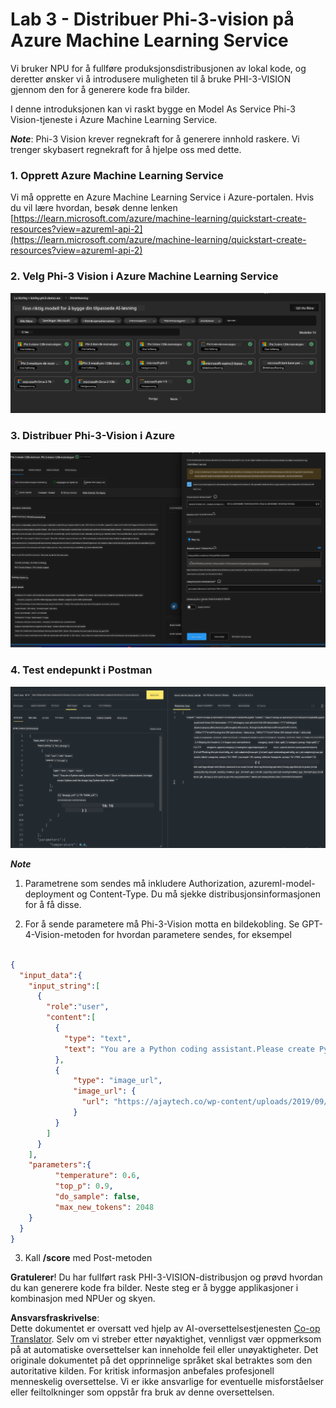<!--
CO_OP_TRANSLATOR_METADATA:
{
  "original_hash": "20cb4e6ac1686248e8be913ccf6c2bc2",
  "translation_date": "2025-05-09T19:43:56+00:00",
  "source_file": "md/02.Application/02.Code/Phi3/VSCodeExt/HOL/Apple/03.DeployPhi3VisionOnAzure.md",
  "language_code": "no"
}
-->
# **Lab 3 - Distribuer Phi-3-vision på Azure Machine Learning Service**

Vi bruker NPU for å fullføre produksjonsdistribusjonen av lokal kode, og deretter ønsker vi å introdusere muligheten til å bruke PHI-3-VISION gjennom den for å generere kode fra bilder.

I denne introduksjonen kan vi raskt bygge en Model As Service Phi-3 Vision-tjeneste i Azure Machine Learning Service.

***Note***: Phi-3 Vision krever regnekraft for å generere innhold raskere. Vi trenger skybasert regnekraft for å hjelpe oss med dette.


### **1. Opprett Azure Machine Learning Service**

Vi må opprette en Azure Machine Learning Service i Azure-portalen. Hvis du vil lære hvordan, besøk denne lenken [https://learn.microsoft.com/azure/machine-learning/quickstart-create-resources?view=azureml-api-2](https://learn.microsoft.com/azure/machine-learning/quickstart-create-resources?view=azureml-api-2)


### **2. Velg Phi-3 Vision i Azure Machine Learning Service**

![Catalog](../../../../../../../../../translated_images/vison_catalog.e04e9e5f2b6ff115fff30e793e54e617da07251c7b192e1a68e6b050917f45aa.no.png)


### **3. Distribuer Phi-3-Vision i Azure**


![Deploy](../../../../../../../../../translated_images/vision_deploy.c0582d08b5d49675c643f3bedc04ae106957304f3cd4702406fa08bea80ba213.no.png)


### **4. Test endepunkt i Postman**


![Test](../../../../../../../../../translated_images/vision_test.fb4ff33607077153c7b5dcf37648dc5a9cb550824aeba89963e6b270314fc554.no.png)


***Note***

1. Parametrene som sendes må inkludere Authorization, azureml-model-deployment og Content-Type. Du må sjekke distribusjonsinformasjonen for å få disse.

2. For å sende parametere må Phi-3-Vision motta en bildekobling. Se GPT-4-Vision-metoden for hvordan parametere sendes, for eksempel

```json

{
  "input_data":{
    "input_string":[
      {
        "role":"user",
        "content":[ 
          {
            "type": "text",
            "text": "You are a Python coding assistant.Please create Python code for image "
          },
          {
              "type": "image_url",
              "image_url": {
                "url": "https://ajaytech.co/wp-content/uploads/2019/09/index.png"
              }
          }
        ]
      }
    ],
    "parameters":{
          "temperature": 0.6,
          "top_p": 0.9,
          "do_sample": false,
          "max_new_tokens": 2048
    }
  }
}

```

3. Kall **/score** med Post-metoden

**Gratulerer**! Du har fullført rask PHI-3-VISION-distribusjon og prøvd hvordan du kan generere kode fra bilder. Neste steg er å bygge applikasjoner i kombinasjon med NPUer og skyen.

**Ansvarsfraskrivelse**:  
Dette dokumentet er oversatt ved hjelp av AI-oversettelsestjenesten [Co-op Translator](https://github.com/Azure/co-op-translator). Selv om vi streber etter nøyaktighet, vennligst vær oppmerksom på at automatiske oversettelser kan inneholde feil eller unøyaktigheter. Det originale dokumentet på det opprinnelige språket skal betraktes som den autoritative kilden. For kritisk informasjon anbefales profesjonell menneskelig oversettelse. Vi er ikke ansvarlige for eventuelle misforståelser eller feiltolkninger som oppstår fra bruk av denne oversettelsen.